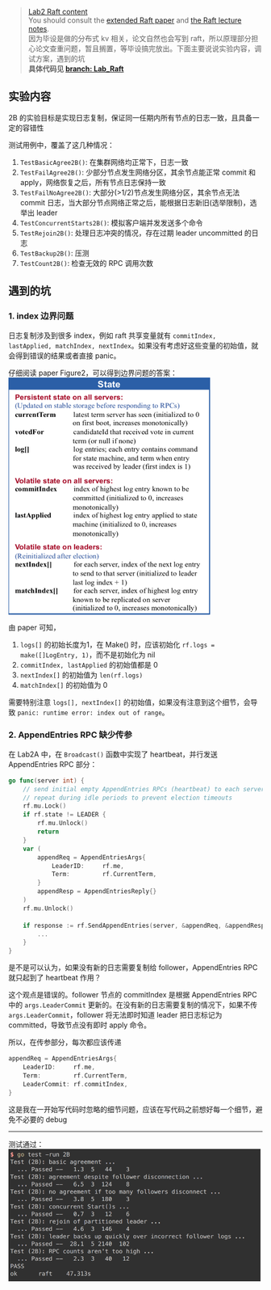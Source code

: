 > [Lab2 Raft content](http://nil.csail.mit.edu/6.824/2018/labs/lab-raft.html)  
> You should consult the [extended Raft paper](https://raft.github.io/raft.pdf) and [the Raft lecture notes](http://nil.csail.mit.edu/6.824/2018/notes/l-raft.txt).  
> 因为毕设是做的分布式 kv 相关，论文自然也会写到 raft，所以原理部分担心论文查重问题，暂且搁置，等毕设搞完放出。下面主要说说实验内容，调试方案，遇到的坑  
> **具体代码见 [branch: Lab_Raft](https://github.com/polebug/MIT6.824_2018/tree/Lab2_Raft)**

## 实验内容

2B 的实验目标是实现日志复制，保证同一任期内所有节点的日志一致，且具备一定的容错性

测试用例中，覆盖了这几种情况：
1. `TestBasicAgree2B()`: 在集群网络均正常下，日志一致
2. `TestFailAgree2B()`: 少部分节点发生网络分区，其余节点能正常 commit 和 apply，网络恢复之后，所有节点日志保持一致
3. `TestFailNoAgree2B()`: 大部分(>1/2)节点发生网络分区，其余节点无法 commit 日志，当大部分节点网络正常之后，能根据日志新旧(选举限制)，选举出 leader
4. `TestConcurrentStarts2B()`: 模拟客户端并发发送多个命令
5. `TestRejoin2B()`: 处理日志冲突的情况，存在过期 leader uncommitted 的日志
6. `TestBackup2B()`: 压测
7. `TestCount2B()`: 检查无效的 RPC 调用次数


## 遇到的坑

### 1. index 边界问题

日志复制涉及到很多 index，例如 raft 共享变量就有 `commitIndex, lastApplied, matchIndex, nextIndex`。如果没有考虑好这些变量的初始值，就会得到错误的结果或者直接 panic。

仔细阅读 paper Figure2，可以得到边界问题的答案：  
<img src="./img/raft_state.png" width = "400" height = "470" alt="Figure 2" align=center />

由 paper 可知，
1. `logs[]` 的初始长度为1，在 Make() 时，应该初始化 `rf.logs = make([]LogEntry, 1)`，而不是初始化为 nil
2. `commitIndex, lastApplied` 的初始值都是 0
3. `nextIndex[]` 的初始值为 `len(rf.logs)`
4. `matchIndex[]` 的初始值为 0

需要特别注意 `logs[], nextIndex[]` 的初始值，如果没有注意到这个细节，会导致 `panic: runtime error: index out of range`。

### 2. AppendEntries RPC 缺少传参

在 Lab2A 中，在 `Broadcast()` 函数中实现了 heartbeat，并行发送 AppendEntries RPC 部分：
```go
go func(server int) {
    // send initial empty AppendEntries RPCs (heartbeat) to each server;
    // repeat during idle periods to prevent election timeouts
    rf.mu.Lock()
    if rf.state != LEADER {
        rf.mu.Unlock()
        return
    }
    var (
        appendReq = AppendEntriesArgs{
            LeaderID:     rf.me,
            Term:         rf.CurrentTerm,
        }
        appendResp = AppendEntriesReply{}
    )
    rf.mu.Unlock()

    if response := rf.SendAppendEntries(server, &appendReq, &appendResp); response == labrpc.OK {
        ...
    }
}
```

是不是可以认为，如果没有新的日志需要复制给 follower，AppendEntries RPC 就只起到了 heartbeat 作用？

这个观点是错误的。follower 节点的 commitIndex 是根据 AppendEntries RPC 中的 `args.LeaderCommit` 更新的。在没有新的日志需要复制的情况下，如果不传 `args.LeaderCommit`，follower 将无法即时知道 leader 把日志标记为 committed，导致节点没有即时 apply 命令。

所以，在传参部分，每次都应该传递
```go
appendReq = AppendEntriesArgs{
    LeaderID:     rf.me,
    Term:         rf.CurrentTerm,
    LeaderCommit: rf.commitIndex,
}
```

这是我在一开始写代码时忽略的细节问题，应该在写代码之前想好每一个细节，避免不必要的 debug

---

测试通过：  
<img src="./img/passLab2B.png" width = "500" height = "262" alt="Figure 2" align=center />